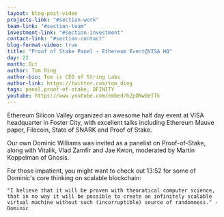 ```yaml
---
layout: blog-post-video
projects-link: "#section-work"
team-link: "#section-team"
investment-link: "#section-investment"
contact-link: "#section-contact"
blog-format-video: true
title: "Proof of Stake Panel - Ethereum Event@VISA HQ"
day: 22
month: Oct
author: Tom Ding
author-bio: Tom is CEO of String Labs.
author-link: https://twitter.com/tom_ding
tags: panel,proof-of-stake, DFINITY
youtube: https://www.youtube.com/embed/h2pONw0eTTk
---
```


Ethereum Silicon Valley organized an awesome half day event at VISA headquarter in
Foster City, with excellent talks including Ethereum Mauve paper, Filecoin, State of SNARK
and Proof of Stake.

Our own Dominic Williams was invited as a panelist on Proof-of-Stake, along with
Vitalik, Vlad Zamfir and Jae Kwon, moderated by Martin Koppelman of Gnosis.

For those impatient, you might want to check out 13:52 for some of Dominic's core thinking on scalable blockchain:

    "I believe that it will be proven with theoratical computer science, that in no way it will be possible to create an infinitely scalable virtual machine without such (incorruptible) source of randomness." - Dominic

